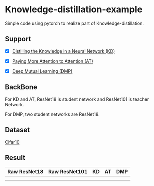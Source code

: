 # Knowledge-distillation-example
Simple code using pytorch to realize part of Knowledge-distillation.

## Support
- [x] [Distilling the Knowledge in a Neural Network (KD)](https://arxiv.org/pdf/1503.02531.pdf)

- [x] [Paying More Attention to Attention (AT)](https://arxiv.org/pdf/1612.03928.pdf)

- [x] [Deep Mutual Learning (DMP)](https://arxiv.org/pdf/1706.00384.pdf)

## BackBone
For KD and AT, ResNet18 is student network and ResNet101 is teacher Network.

For DMP, two student networks are ResNet18.

## Dataset

[Cifar10](http://www.cs.toronto.edu/~kriz/cifar.html)

## Result
Raw ResNet18  | Raw ResNet101 | KD | AT | DMP
--------- | --------| --------- | --------| --------- | 
  |  |  |  |  |  
   |  |  |  |  |  
